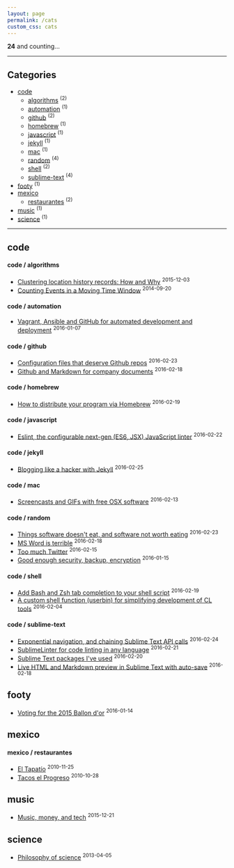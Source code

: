 ```yaml
---
layout: page
permalink: /cats
custom_css: cats
---
```


__24__ and counting...

---

## Categories

* [code](#code) 
    * [algorithms](#code--algorithms) <sup>(2)</sup>
    * [automation](#code--automation) <sup>(1)</sup>
    * [github](#code--github) <sup>(2)</sup>
    * [homebrew](#code--homebrew) <sup>(1)</sup>
    * [javascript](#code--javascript) <sup>(1)</sup>
    * [jekyll](#code--jekyll) <sup>(1)</sup>
    * [mac](#code--mac) <sup>(1)</sup>
    * [random](#code--random) <sup>(4)</sup>
    * [shell](#code--shell) <sup>(2)</sup>
    * [sublime-text](#code--sublime-text) <sup>(4)</sup>
* [footy](#footy) <sup>(1)</sup>
* [mexico](#mexico) 
    * [restaurantes](#mexico--restaurantes) <sup>(2)</sup>
* [music](#music) <sup>(1)</sup>
* [science](#science) <sup>(1)</sup>

---

## code

#### code / algorithms
* [Clustering location history records: How and Why](code/algorithms/clustering-location-history-records) <sup>2015-12-03</sup>
* [Counting Events in a Moving Time Window](code/algorithms/counting-events-in-a-moving-window) <sup>2014-09-20</sup>

#### code / automation
* [Vagrant, Ansible and GitHub for automated development and deployment](code/automation/automating-development-deployment) <sup>2016-01-07</sup>

#### code / github
* [Configuration files that deserve Github repos](code/github/config-in-github) <sup>2016-02-23</sup>
* [Github and Markdown for company documents](code/github/markdown-for-company-docs) <sup>2016-02-18</sup>

#### code / homebrew
* [How to distribute your program via Homebrew](code/homebrew/distribute-program-via-homebrew) <sup>2016-02-19</sup>

#### code / javascript
* [Eslint, the configurable next-gen (ES6, JSX) JavaScript linter](code/javascript/eslint) <sup>2016-02-22</sup>

#### code / jekyll
* [Blogging like a hacker with Jekyll](code/jekyll/blogging-for-hackers) <sup>2016-02-25</sup>

#### code / mac
* [Screencasts and GIFs with free OSX software](code/mac/osx-screencast-gif) <sup>2016-02-13</sup>

#### code / random
* [Things software doesn't eat, and software not worth eating](code/random/software-eating-the-world) <sup>2016-02-23</sup>
* [MS Word is terrible](code/random/ms-word-is-terrible) <sup>2016-02-18</sup>
* [Too much Twitter](code/random/too-much-twitter) <sup>2016-02-15</sup>
* [Good enough security, backup, encryption](code/random/good-enough-security) <sup>2016-01-15</sup>

#### code / shell
* [Add Bash and Zsh tab completion to your shell script](code/shell/enabling-tab-completion) <sup>2016-02-19</sup>
* [A custom shell function (userbin) for simplifying development of CL tools](code/shell/userbin) <sup>2016-02-04</sup>

#### code / sublime-text
* [Exponential navigation, and chaining Sublime Text API calls](code/sublime-text/exponential-navigation) <sup>2016-02-24</sup>
* [SublimeLinter for code linting in any language](code/sublime-text/sublime-linter) <sup>2016-02-21</sup>
* [Sublime Text packages I've used](code/sublime-text/useful-packages) <sup>2016-02-20</sup>
* [Live HTML and Markdown preview in Sublime Text with auto-save](code/sublime-text/auto-save) <sup>2016-02-18</sup>

## footy
* [Voting for the 2015 Ballon d'or](footy/ballon-dor-2015) <sup>2016-01-14</sup>

## mexico

#### mexico / restaurantes
* [El Tapatío](mexico/restaurantes/el-tapatio) <sup>2010-11-25</sup>
* [Tacos el Progreso](mexico/restaurantes/tacos-el-progreso) <sup>2010-10-28</sup>

## music
* [Music, money, and tech](music/music-and-tech) <sup>2015-12-21</sup>

## science
* [Philosophy of science](science/philosophy-of-science) <sup>2013-04-05</sup>

